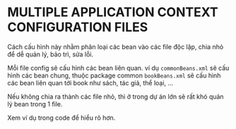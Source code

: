 # MULTIPLE APPLICATION CONTEXT CONFIGURATION FILES 
         
         
Cách cấu hình này nhằm phân loại các bean vào các file độc lập, chia nhỏ để dễ quản lý, bảo trì, sửa lỗi.

Mỗi file config sẽ cấu hình các bean liên quan.
ví dụ `commonBeans.xml` sẽ cấu hình các bean chung, thuộc package common
`bookBeans.xml` sẽ cấu hình các bean liên quan tới book như sách, tác giả, thể loại, ...

Nếu không chia ra thành các file nhỏ, thì ở trong dự án lớn sẽ rất khó quản lý bean trong 1 file.

Xem ví dụ trong code để hiểu rõ hơn.
         
